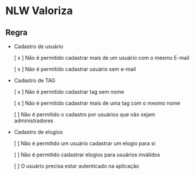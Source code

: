 # NLW Valoriza

## Regra

- Cadastro de usuário

  [ x ] Não é permitido cadastrar mais de um usuário com o mesmo E-mail

  [ x ] Não é permitido cadastrar usuário sem e-mail

- Cadastro de TAG
  
  [ x ] Não é permitido cadastrar tag sem nome
  
  [ x ] Não é permitido cadastrar mais de uma tag com o mesmo nome
  
  [ ] Não é permitido o cadastro por usuários que não sejam administradores

- Cadastro de elogios

  [ ] Não é permitido um usuário cadastrar um elogio para si

  [ ] Não é permitido cadastrar elogios para usuários inválidos

  [ ] O usuário precisa estar autenticado na aplicação